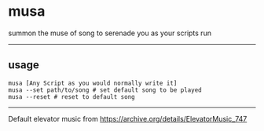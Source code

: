 # musa

summon the muse of song to serenade you as your scripts run

---
## usage
```
musa [Any Script as you would normally write it]
musa --set path/to/song # set default song to be played
musa --reset # reset to default song
```
---

Default elevator music from https://archive.org/details/ElevatorMusic_747
